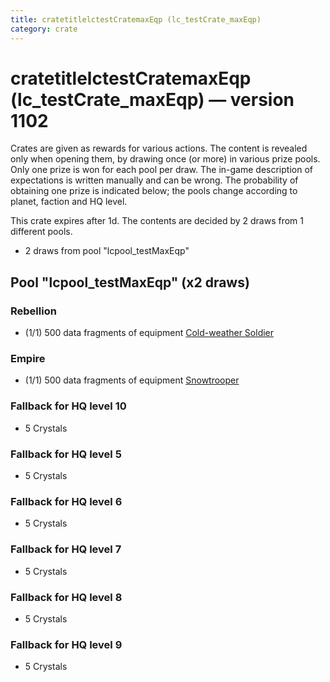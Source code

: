 ```yaml
---
title: cratetitlelctestCratemaxEqp (lc_testCrate_maxEqp)
category: crate
---
```


# cratetitlelctestCratemaxEqp (lc_testCrate_maxEqp) — version 1102

Crates are given as rewards for various actions. The content is revealed only when opening them, by drawing once (or more) in various prize pools. Only one prize is won for each pool per draw. The in-game description of expectations is written manually and can be wrong. The probability of obtaining one prize is indicated below; the pools change according to planet, faction and HQ level.

This crate expires after 1d. The contents are decided by 2 draws from 1 different pools.
  * 2 draws from pool "lcpool_testMaxEqp"

## Pool "lcpool_testMaxEqp" (x2 draws)

### Rebellion

  * (1/1) 500 data fragments of equipment [Cold-weather Soldier](eqpRebelEchoBaseSoldier)

### Empire

  * (1/1) 500 data fragments of equipment [Snowtrooper](eqpEmpireSnowtrooper)

### Fallback for HQ level 10

  * 5 Crystals

### Fallback for HQ level 5

  * 5 Crystals

### Fallback for HQ level 6

  * 5 Crystals

### Fallback for HQ level 7

  * 5 Crystals

### Fallback for HQ level 8

  * 5 Crystals

### Fallback for HQ level 9

  * 5 Crystals